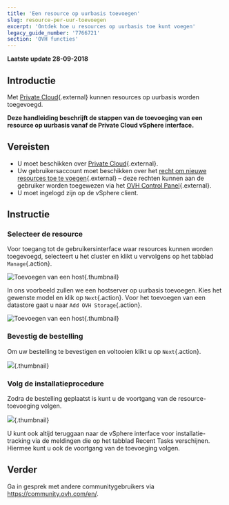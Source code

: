 ```yaml
---
title: 'Een resource op uurbasis toevoegen'
slug: resource-per-uur-toevoegen
excerpt: 'Ontdek hoe u resources op uurbasis toe kunt voegen'
legacy_guide_number: '7766721'
section: 'OVH functies'
---
```


**Laatste update 28-09-2018**

## Introductie

Met [Private Cloud](https://www.ovh.nl/private-cloud/){.external} kunnen resources op uurbasis worden toegevoegd. 

**Deze handleiding beschrijft de stappen van de toevoeging van een resource op uurbasis vanaf de Private Cloud vSphere interface.**

## Vereisten

* U moet beschikken over [Private Cloud](https://www.ovh.nl/private-cloud/){.external}.
* Uw gebruikersaccount moet beschikken over het [recht om nieuwe resources toe te voegen](https://docs.ovh.com/nl/private-cloud/gebruikersrechten-wijzigen/){.external} – deze rechten kunnen aan de gebruiker worden toegewezen via het [OVH Control Panel](https://www.ovh.com/auth/?action=gotomanager){.external}.
* U moet ingelogd zijn op de vSphere client.


## Instructie

### Selecteer de resource

Voor toegang tot de gebruikersinterface waar resources kunnen worden toegevoegd, selecteert u het cluster en klikt u vervolgens op het tabblad `Manage`{.action}.

![Toevoegen van een host](images/addhost_01.png){.thumbnail}

In ons voorbeeld zullen we een hostserver op uurbasis toevoegen. Kies het gewenste model en klik op `Next`{.action}. Voor het toevoegen van een datastore gaat u naar `Add OVH Storage`{.action}. 

![Toevoegen van een host](images/addhost_03.png){.thumbnail}


### Bevestig de bestelling

Om uw bestelling te bevestigen en voltooien klikt u op `Next`{.action}. 

![](images/addhost_04.png){.thumbnail}

### Volg de installatieprocedure

Zodra de bestelling geplaatst is kunt u de voortgang van de resource-toevoeging volgen. 

![](images/addhost_06.png){.thumbnail}

U kunt ook altijd teruggaan naar de vSphere interface voor installatie-tracking via de meldingen die op het tabblad Recent Tasks verschijnen. Hiermee kunt u ook de voortgang van de toevoeging volgen. 


## Verder

Ga in gesprek met andere communitygebruikers via <https://community.ovh.com/en/>.

